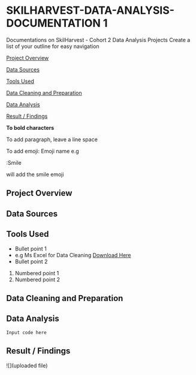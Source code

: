 # SKILHARVEST-DATA-ANALYSIS-DOCUMENTATION 1
Documentations on SkilHarvest - Cohort 2 Data Analysis Projects
Create a list of your outline for easy navigation

[Project Overview](#project-overview)

[Data Sources](#data-sources)

[Tools Used](#tools-used)

[Data Cleaning and Preparation](#data-cleaning-and-preparation)

[Data Analysis](#data-analysis)

[Result / Findings](#result-findings)

**To bold characters**

To add paragraph, leave a line space

To add emoji: Emoji name e.g 

:Smile 

will add the smile emoji

## Project Overview
## Data Sources
## Tools Used
- Bullet point 1
- e.g Ms Excel for Data Cleaning [Download Here](https:/www.microsoft.com) 
- Bullet point 2
1. Numbered point 1
2. Numbered point 2
## Data Cleaning and Preparation
## Data Analysis
```
Input code here

```
## Result / Findings
![](uploaded file)

